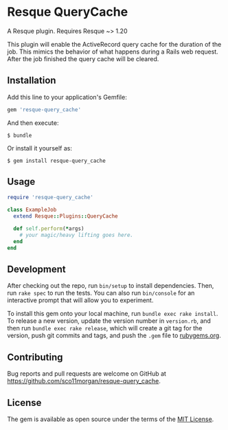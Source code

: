 # Resque QueryCache

A Resque plugin. Requires Resque ~> 1.20

This plugin will enable the ActiveRecord query cache for the duration of the job.  This mimics the behavior of what happens during a Rails web request.  After the job finished the query cache will be cleared.

## Installation

Add this line to your application's Gemfile:

```ruby
gem 'resque-query_cache'
```

And then execute:

    $ bundle

Or install it yourself as:

    $ gem install resque-query_cache

## Usage

```ruby
require 'resque-query_cache'

class ExampleJob
  extend Resque::Plugins::QueryCache

  def self.perform(*args)
    # your magic/heavy lifting goes here.
  end
end

```

## Development

After checking out the repo, run `bin/setup` to install dependencies. Then, run `rake spec` to run the tests. You can also run `bin/console` for an interactive prompt that will allow you to experiment.

To install this gem onto your local machine, run `bundle exec rake install`. To release a new version, update the version number in `version.rb`, and then run `bundle exec rake release`, which will create a git tag for the version, push git commits and tags, and push the `.gem` file to [rubygems.org](https://rubygems.org).

## Contributing

Bug reports and pull requests are welcome on GitHub at https://github.com/sco11morgan/resque-query_cache.

## License

The gem is available as open source under the terms of the [MIT License](https://opensource.org/licenses/MIT).
